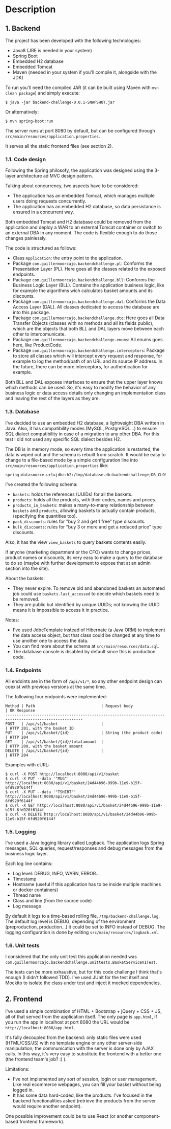 # Description

## 1. Backend

The project has been developed with the following technologies:

- Java8 (JRE is needed in your system)
- Spring Boot
- Embedded H2 database
- Embedded Tomcat
- Maven (needed in your system if you'll compile it, alongside with the JDK)

To run you'll need the compiled JAR (it can be built using Maven with `mvn clean package`) and simply execute:

    $ java -jar backend-challenge-0.0.1-SNAPSHOT.jar

Or alternatively:

    $ mvn spring-boot:run

The server runs at port 8080 by default, but can be configured through `src/main/resources/application.properties`.

It serves all the static frontend files (see section 2).

### 1.1. Code design

Following the Spring philosofy, the application was designed using the 3-layer architecture ad MVC design pattern.

Talking about concurrency, two aspects have to be considered:

- The application has an embedded Tomcat, which manages multiple users doing requests concurrently.
- The application has an embedded H2 database, so data persistance is ensured in a concurrent way.

Both embedded Tomcat and H2 database could be removed from the application and deploy a WAR to an external Tomcat container or switch to an external DBA in any moment. The code is flexible enough to do those changes painlessly.

The code is structured as follows:

- Class `Application`: the entry point to the application.
- Package `com.guillermoorcajo.backendchallenge.pl`: Conforms the Presentation Layer (PL). Here goes all the classes related to the exposed endpoints.
- Package `com.guillermoorcajo.backendchallenge.bll`: Conforms the Business Logic Layer (BLL). Contains the application business logic, like for example the algorithms wich calculates basket amounts and its discounts.
- Package `com.guillermoorcajo.backendchallenge.dal`: Conforms the Data Access Layer (DAL). All classes dedicated to access the database are into this package.
- Package `com.guillermoorcajo.backendchallenge.dto`: Here goes all Data Transfer Objects (classes with no methods and all its fields public), which are the objects that both BLL and DAL layers move between each other to intercomunicate.
- Package `com.guillermoorcajo.backendchallenge.enums`: All enums goes here, like ProductCode. 
- Package `com.guillermoorcajo.backendchallenge.interceptors`: Package to store all classes which will intercept every request and response, for example to log the method/path of an URL and its source IP address. In the future, there can be more interceptors, for authentication for example.

Both BLL and DAL exposes interfaces to ensure that the upper layer knows which methods can be used. So, it's easy to modify the behavior of any business logic or data access details only changing an implementation class and leaving the rest of the layers as they are.

### 1.3. Database

I've decided to use an embedded H2 database, a lightweight DBA written in Java. Also, it has compatibility modes (MySQL, PostgreSQL...) to ensure SQL dialect compatibility in case of a migration to any other DBA. For this test I did not used any specific SQL dialect besides H2.

The DB is in memory mode, so every time the application is restarted, the data is wiped out and the schema is rebuilt from scratch. It would be easy to change to a file-based mode by a simple configuration line into `src/main/resources/application.properties` like:

    spring.datasource.url=jdbc:h2:/tmp/database.db:backendchallenge;DB_CLOSE_ON_EXIT=FALSE

I've created the following schema:

- `baskets`: holds the references (UUIDs) for all the baskets.
- `products`: holds all the products, with their codes, names and prices.
- `products_in_baskets`: makes a many-to-many relationship between `baskets` and `products`, allowing baskets to actually contain products, (specifying the quantities too).
- `pack_discounts`: rules for "buy 2 and get 1 free" type discounts.
- `bulk_discounts`: rules for "buy 3 or more and get a reduced price" type discounts.

Also, it has the view `view_baskets` to query baskets contents easily.

If anyone (marketing department or the CFO) wants to change prices, product names or discounts, its very easy to make a query to the database to do so (maybe with further development to expose that at an admin section into the site).

About the baskets:

- They never expire. To remove old and abandoned baskets an automated job could use `baskets.last_accessed` to decide which baskets need to be removed.
- They are public but identified by unique UUIDs; not knowing the UUID means it is impossible to access it in practice.

Notes:

- I've used JdbcTemplate instead of Hibernate (a Java ORM) to implement the data access object, but that class could be changed at any time to use another one to access the data.
- You can find more about the schema at `src/main/resources/data.sql`.
- The database console is disabled by default since this is production code.

### 1.4. Endpoints

All endoints are in the form of `/api/v1/*`, so any other endpoint design can coexist with previous versions at the same time. 

The following four endpoints were implemented:

    Method | Path                             | Request body              | OK Response
    --------------------------------------------------------------------------------------------------------
    POST   | /api/v1/basket                   |                           | HTTP 201, with the basket ID
    PUT    | /api/v1/basket/{id}              | String (the product code) | HTTP 204
    GET    | /api/v1/basket/{id}/totalamount  |                           | HTTP 200, with the basket amount
    DELETE | /api/v1/basket/{id}              |                           | HTTP 204

Examples with cURL:

    $ curl -X POST http://localhost:8080/api/v1/basket
    $ curl -X PUT --data '"MUG"' http://localhost:8080/api/v1/basket/24d44b96-999b-11e9-b15f-6fd920f6144f
    $ curl -X PUT --data '"TSHIRT"' http://localhost:8080/api/v1/basket/24d44b96-999b-11e9-b15f-6fd920f6144f
    $ curl -X GET http://localhost:8080/api/v1/basket/24d44b96-999b-11e9-b15f-6fd920f6144f
    $ curl -X DELETE http://localhost:8080/api/v1/basket/24d44b96-999b-11e9-b15f-6fd920f6144f
  
### 1.5. Logging

I've used a Java logging library called Logback. The application logs Spring messages, SQL queries, request/responses and debug messages from the business logic layer.

Each log line contains:

- Log level: DEBUG, INFO, WARN, ERROR...
- Timestamp
- Hostname (useful if this application has to be inside multiple machines or docker containers)
- Thread name
- Class and line (from the source code)
- Log message

By default it logs to a time-based rolling file, `/tmp/backend-challenge.log`. The default log level is DEBUG, depending of the environment (preproduction, production...) it could be set to INFO instead of DEBUG. The logging configuration is done by editing `src/main/resources/logback.xml`.
  
### 1.6. Unit tests

I considered that the only unit test this application needed was `com.guillermoorcajo.backendchallenge.unittests.BasketServiceV1Test`.

The tests can be more exhaustive, but for this code challenge I think that's enough (I didn't followed TDD). I've used JUnit for the test itself and Mockito to isolate the class under test and inject it mocked dependencies.

## 2. Frontend

I've used a simple combination of HTML + Bootstrap + jQuery + CSS + JS, all of that served from the application itself. The only page is `app.html`, if you run the app in localhost at port 8080 the URL would be `http://localhost:8080/app.html`.

It's fully decoupled from the backend: only static files were used (HTML/CSS/JS) with no template engine or any other server-side manipulation; the communication with the server is done only by AJAX calls. In this way, it's very easy to substitute the frontend with a better one (the frontend team's job? :) ).

Limitations:
- I've not implemented any sort of session, login or user management. Like real ecommerce webpages, you can fill your basket without being logged in.
- It has some data hard-coded, like the products. I've focused in the backend functionalities asked (retrieve the products from the server would require another endpoint).

One possible improvement could be to use React (or another component-based frontend framework).
